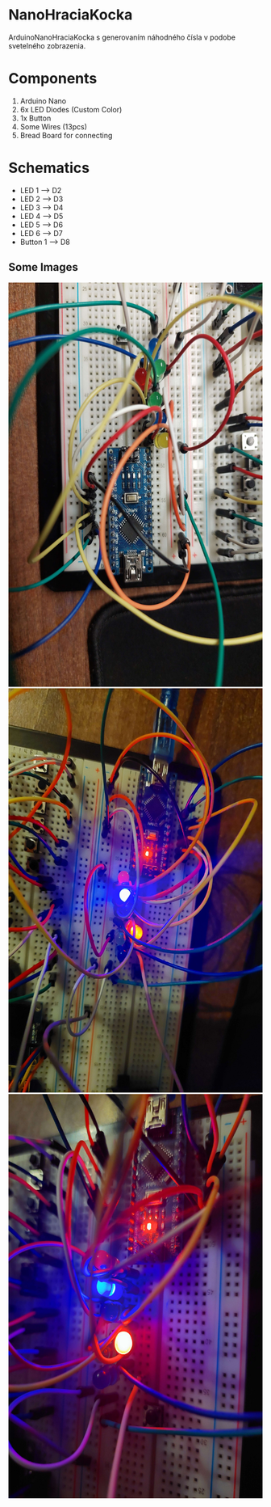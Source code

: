 # NanoHraciaKocka
ArduinoNanoHraciaKocka s generovaním náhodného čísla v podobe svetelného zobrazenia.
# Components
1. Arduino Nano
2. 6x LED Diodes (Custom Color)
3. 1x Button
4. Some Wires (13pcs)
5. Bread Board for connecting
# Schematics
- LED 1 --> D2
- LED 2 --> D3
- LED 3 --> D4
- LED 4 --> D5
- LED 5 --> D6
- LED 6 --> D7
- Button 1 --> D8
## Some Images
<img src="img1.jpg" width="600" height="800">
<img src="img2.jpg" width="600" height="800">
<img src="img3.jpg" width="600" height="800">
